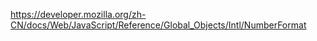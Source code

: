 https://developer.mozilla.org/zh-CN/docs/Web/JavaScript/Reference/Global_Objects/Intl/NumberFormat

